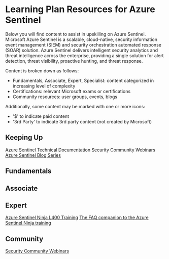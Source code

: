 # Learning Plan Resources for Azure Sentinel

Below you will find content to assist in upskilling on Azure Sentinel. Microsoft Azure Sentinel is a scalable, cloud-native, security information event management (SIEM) and security orchestration automated response (SOAR) solution. Azure Sentinel delivers intelligent security analytics and threat intelligence across the enterprise, providing a single solution for alert detection, threat visibility, proactive hunting, and threat response.

Content is broken down as follows:

* Fundamentals, Associate, Expert, Specialist: content categorized in increasing level of complexity
* Certifications: relevant Microsoft exams or certifications
* Community resources: user groups, events, blogs

Additionally, some content may be marked with one or more icons:

* '$' to indicate paid content
* '3rd Party' to indicate 3rd party content (not created by Microsoft)

## Keeping Up
[Azure Sentinel Technical Documentation](https://docs.microsoft.com/en-us/azure/sentinel/)
[Security Community Webinars](https://techcommunity.microsoft.com/t5/microsoft-security-and/security-community-webinars/ba-p/927888)
[Azure Sentinel Blog Series](https://techcommunity.microsoft.com/t5/azure-sentinel/bg-p/AzureSentinelBlog)

## Fundamentals


## Associate

## Expert
[Azure Sentinel Ninja L400 Training](https://techcommunity.microsoft.com/t5/azure-sentinel/become-an-azure-sentinel-ninja-the-complete-level-400-training/ba-p/1246310)
[The FAQ companion to the Azure Sentinel Ninja training](https://techcommunity.microsoft.com/t5/azure-sentinel/the-faq-companion-to-the-azure-sentinel-ninja-training/ba-p/2022485)

## Community
[Security Community Webinars](https://techcommunity.microsoft.com/t5/microsoft-security-and/security-community-webinars/ba-p/927888)





